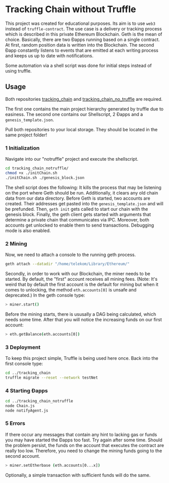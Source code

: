 # Tracking Chain without Truffle

This project was created for educational purposes. Its aim is to use `web3` instead of `truffle-contract`. The use case is a delivery or tracking process which is described in this private Ethereum Blockchain. Geth is the mean of choice. Basically, there are two Ðapps running based on a single contract. At first, random position data is written into the Blockchain. The second Ðapp constantly listens to events that are emitted at each writing process and keeps us up to date with notifications.

Some automation via a shell script was done for initial steps instead of using truffle.

## Usage

Both repositories [tracking_chain](https://github.com/larsmunaf/tracking_chain) and [tracking_chain_no_truffle](https://github.com/larsmunaf/tracking_chain_no_truffle) are required.

The first one contains the main project hierarchy generated by truffle due to easiness. The second one contains our Shellscript, 2 Ðapps and a `genesis_template.json`.

Pull both repositories to your local storage. They should be located in the same project folder!

### 1 Initialization

Navigate into our "notruffle" project and execute the shellscript.
``` sh
cd tracking_chain_notruffle/
chmod +x ./initChain.sh
./initChain.sh ./genesis_block.json
```
The shell script does the following: It kills the process that may be listening on the port where Geth should be run. Additionally, it clears any old chain data from our data directory.
Before Geth is started, two accounts are created. Their addresses get pasted into the `genesis_template.json` and will be prefunded.
Then, `geth init` gets called to start our chain with the genesis block.
Finally, the geth client gets started with arguments that determine a private chain that communicates via IPC. Moreover, both accounts get unlocked to enable them to send transactions. Debugging mode is also enabled.

### 2 Mining

Now, we need to attach a console to the running geth process.

``` sh
geth attach --datadir "/home/telekom/Library/Ethereum/"
```

Secondly, in order to work with our Blockchain, the miner needs to be started. By default, the "first" account receives all mining fees. (Note: It's weird that by default the first account is the default for mining but when it comes to unlocking, the method `eth.accounts[0]` is unsafe and deprecated.) In the geth console type:

``` sh
> miner.start()
```

Before the mining starts, there is ususally a DAG being calculated, which needs some time. After that you will notice the increasing funds on our first account:

``` sh
> eth.getBalance(eth.accounts[0])

```

### 3 Deployment

To keep this project simple, Truffle is being used here once. Back into the first console type:
``` sh
cd ../tracking_chain
truffle migrate --reset --network testNet
```

### 4 Starting Ðapps

``` sh
cd ../tracking_chain_notruffle
node Chain.js
node notifyAgent.js
```

### 5 Errors

If there occur any messages that contain any hint to lacking gas or funds you may have started the Ðapps too fast. Try again after some time.
Should the problem persist, the funds on the account that executes the contract are really too low. Therefore, you need to change the mining funds going to the second account.

``` sh
> miner.setEtherbase (eth.accounts[0...x])
```

Optionally, a simple transaction with sufficient funds will do the same.
